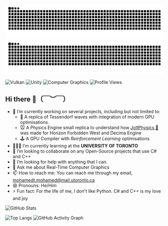 ![GitHub Snake Light](dist/github-snake.svg#gh-light-mode-only)
![GitHub Snake Dark](dist/github-snake-dark.svg#gh-dark-mode-only)

![Vulkan](https://img.shields.io/badge/Vulkan-%23A41E22.svg?style=for-the-badge&logo=vulkan&logoColor=white)
![Unity](https://img.shields.io/badge/Unity-%23FFFFFF.svg?logo=unity&logoColor=black)
![Computer Graphics](https://img.shields.io/badge/Computer%20Graphics-0A0A0A?logo=computer&logoColor=white)
![Profile Views](https://komarev.com/ghpvc/?username=WhiteWhale52&color=blueviolet)

## Hi there 👋（￣︶￣）

- 🔭 I’m currently working on several projects, including but not limited to:
  *  🌊 A replica of Tessendorf waves with integration of modern GPU optimisations.
  *  🐭 A Physics Engine small replica to understand how [JoltPhysics 🐍](https://github.com/jrouwe/JoltPhysics) was made for Horizon Forbidden West and Decima Engine
  *  🕹️ A GPU Compiler with *Reinforcement Learning* optimisations
- 👨🏻‍💻 I’m currently learning at the **UNIVERSITY OF TORONTO**
- 👯 I’m looking to collaborate on any Open-Source projects that use C# and C++
- 🤔 I’m looking for help with anything that I can.
- 💬 Ask me about Real-Time Computer Graphics
- 📫 How to reach me: You can reach me through my email, mohamedt.mohamed@mail.utoronto.ca
- 😄 Pronouns: He/Him
- ⚡ Fun fact: For the life of me, I don't like Python. C# and C++ is my love and joy

![GitHub Stats](https://github-readme-stats.vercel.app/api?username=WhiteWhale52&show_icons=true&theme=radical)

![Top Langs](https://github-readme-stats.vercel.app/api/top-langs/?username=WhiteWhale52&layout=compact&theme=radical)
![GitHub Activity Graph](https://github-readme-activity-graph.vercel.app/graph?username=WhiteWhale52&theme=react-dark)
